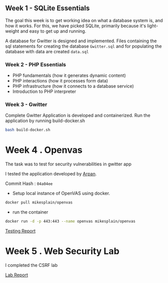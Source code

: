 ## Week 1 - SQLite Essentials
The goal this week is to get working idea on what a database system is,
and how it works. For this, we have picked SQLite, primarily because
it's light-weight and easy to get up and running.

A database for Gwitter is designed and implemented. Files containing the
sql statements for creating the database `Gwitter.sql` and for populating the
database with data are created `data.sql` 

### Week 2 - PHP Essentials
- PHP fundamentals (how it generates dynamic content)
- PHP interactions (how it processes form data)
- PHP infrastructure (how it connects to a database service)
- Introduction to PHP interpreter

### Week 3 - Gwitter
Complete Gwitter Application is developed and containerized. Run the application by running build-docker.sh 
```bash
bash build-docker.sh
```

# Week 4 . Openvas
The task was to test for security vulnerabilities in gwitter app

I tested the application developed by [Arpan](https://github.com/gajabaar/2023-summer/tree/main/1.gwitter/arpan).

Commit Hash : ```04a04ee```

- Setup local instance of OpenVAS using docker.

```bash
docker pull mikesplain/openvas
```

- run the container

```bash
docker run -d -p 443:443 --name openvas mikesplain/openvas
```

[Testing Report](https://csangam.notion.site/csangam/OpenVAS-2a4189ba553d48d0b5bb083ea2f50af7)
 
# Week 5 . Web Security Lab

I completed the CSRF lab

[Lab Report](https://csangam.notion.site/csangam/CSRF-1fd790415cdb48bf90868e832a84c94b)
